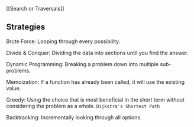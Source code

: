[[Search or Traversals]]


## Strategies

Brute Force:
	Looping through every possibility.

Divide & Conquer:
	Dividing the data into sections until you find the answer.

Dynamic Programming:
	Breaking a problem down into multiple sub-problems.

Memoization:
	If a function has already been called, it will use the existing value.

Greedy:
	Using the choice that is most beneficial in the short term without considering the problem as a whole.
	`Dijkstra's Shortest Path`
	
Backtracking:
	Incrementally looking through all options.

